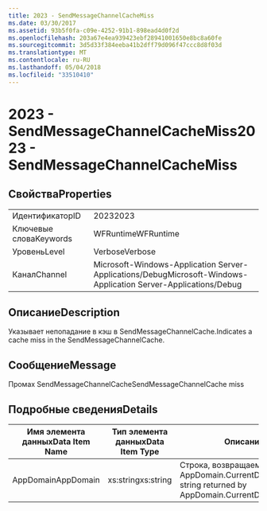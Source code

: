 ```yaml
---
title: 2023 - SendMessageChannelCacheMiss
ms.date: 03/30/2017
ms.assetid: 93b5f0fa-c09e-4252-91b1-898ead4d0f2d
ms.openlocfilehash: 203a67e4ea939423ebf28941001650e8bc8a60fe
ms.sourcegitcommit: 3d5d33f384eeba41b2dff79d096f47ccc8d8f03d
ms.translationtype: MT
ms.contentlocale: ru-RU
ms.lasthandoff: 05/04/2018
ms.locfileid: "33510410"
---
```

# <a name="2023---sendmessagechannelcachemiss"></a><span data-ttu-id="8f2c1-102">2023 - SendMessageChannelCacheMiss</span><span class="sxs-lookup"><span data-stu-id="8f2c1-102">2023 - SendMessageChannelCacheMiss</span></span>
## <a name="properties"></a><span data-ttu-id="8f2c1-103">Свойства</span><span class="sxs-lookup"><span data-stu-id="8f2c1-103">Properties</span></span>  
  
|||  
|-|-|  
|<span data-ttu-id="8f2c1-104">Идентификатор</span><span class="sxs-lookup"><span data-stu-id="8f2c1-104">ID</span></span>|<span data-ttu-id="8f2c1-105">2023</span><span class="sxs-lookup"><span data-stu-id="8f2c1-105">2023</span></span>|  
|<span data-ttu-id="8f2c1-106">Ключевые слова</span><span class="sxs-lookup"><span data-stu-id="8f2c1-106">Keywords</span></span>|<span data-ttu-id="8f2c1-107">WFRuntime</span><span class="sxs-lookup"><span data-stu-id="8f2c1-107">WFRuntime</span></span>|  
|<span data-ttu-id="8f2c1-108">Уровень</span><span class="sxs-lookup"><span data-stu-id="8f2c1-108">Level</span></span>|<span data-ttu-id="8f2c1-109">Verbose</span><span class="sxs-lookup"><span data-stu-id="8f2c1-109">Verbose</span></span>|  
|<span data-ttu-id="8f2c1-110">Канал</span><span class="sxs-lookup"><span data-stu-id="8f2c1-110">Channel</span></span>|<span data-ttu-id="8f2c1-111">Microsoft-Windows-Application Server-Applications/Debug</span><span class="sxs-lookup"><span data-stu-id="8f2c1-111">Microsoft-Windows-Application Server-Applications/Debug</span></span>|  
  
## <a name="description"></a><span data-ttu-id="8f2c1-112">Описание</span><span class="sxs-lookup"><span data-stu-id="8f2c1-112">Description</span></span>  
 <span data-ttu-id="8f2c1-113">Указывает непопадание в кэш в SendMessageChannelCache.</span><span class="sxs-lookup"><span data-stu-id="8f2c1-113">Indicates a cache miss in the SendMessageChannelCache.</span></span>  
  
## <a name="message"></a><span data-ttu-id="8f2c1-114">Сообщение</span><span class="sxs-lookup"><span data-stu-id="8f2c1-114">Message</span></span>  
 <span data-ttu-id="8f2c1-115">Промах SendMessageChannelCache</span><span class="sxs-lookup"><span data-stu-id="8f2c1-115">SendMessageChannelCache miss</span></span>  
  
## <a name="details"></a><span data-ttu-id="8f2c1-116">Подробные сведения</span><span class="sxs-lookup"><span data-stu-id="8f2c1-116">Details</span></span>  
  
|<span data-ttu-id="8f2c1-117">Имя элемента данных</span><span class="sxs-lookup"><span data-stu-id="8f2c1-117">Data Item Name</span></span>|<span data-ttu-id="8f2c1-118">Тип элемента данных</span><span class="sxs-lookup"><span data-stu-id="8f2c1-118">Data Item Type</span></span>|<span data-ttu-id="8f2c1-119">Описание</span><span class="sxs-lookup"><span data-stu-id="8f2c1-119">Description</span></span>|  
|--------------------|--------------------|-----------------|  
|<span data-ttu-id="8f2c1-120">AppDomain</span><span class="sxs-lookup"><span data-stu-id="8f2c1-120">AppDomain</span></span>|<span data-ttu-id="8f2c1-121">xs:string</span><span class="sxs-lookup"><span data-stu-id="8f2c1-121">xs:string</span></span>|<span data-ttu-id="8f2c1-122">Строка, возвращаемая AppDomain.CurrentDomain.FriendlyName.</span><span class="sxs-lookup"><span data-stu-id="8f2c1-122">The string returned by AppDomain.CurrentDomain.FriendlyName.</span></span>|
